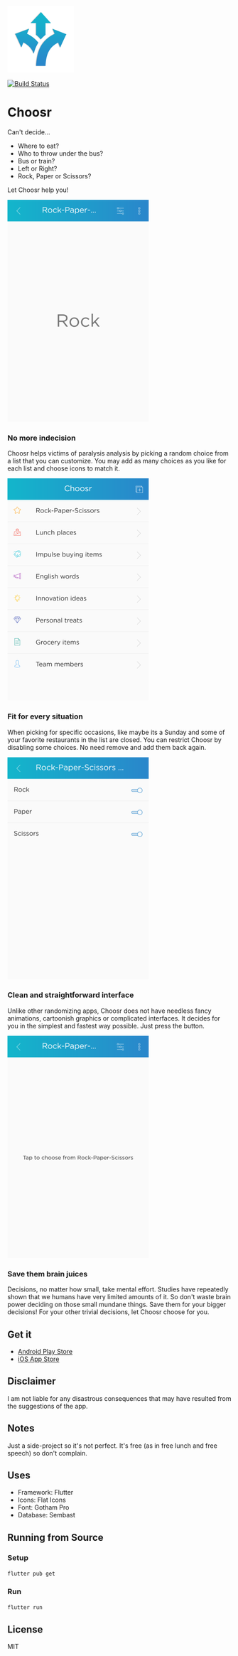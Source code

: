 ![logo](img/logo-small.png)

[![Build Status](https://travis-ci.org/shyrwinsia/choosr.svg?branch=master)](https://travis-ci.org/shyrwinsia/choosr)

# Choosr

Can't decide...

- Where to eat?
- Who to throw under the bus?
- Bus or train?
- Left or Right?
- Rock, Paper or Scissors?

Let Choosr help you!

![Screen 4](img/screen4.png)

### No more indecision

Choosr helps victims of paralysis analysis by picking a random choice from a list that you can customize. You may add as many choices as you like for each list and choose icons to match it.

![Screen 1](img/screen1.png)

### Fit for every situation

When picking for specific occasions, like maybe its a Sunday and some of your favorite restaurants in the list are closed. You can restrict Choosr by disabling some choices. No need remove and add them back again.

![Screen 3](img/screen3.png)

### Clean and straightforward interface

Unlike other randomizing apps, Choosr does not have needless fancy animations, cartoonish graphics or complicated interfaces. It decides for you in the simplest and fastest way possible. Just press the button.

![Screen 2](img/screen2.png)

### Save them brain juices

Decisions, no matter how small, take mental effort. Studies have repeatedly shown that we humans have very limited amounts of it. So don't waste brain power deciding on those small mundane things. Save them for your bigger decisions! For your other trivial decisions, let Choosr choose for you.

## Get it

- [Android Play Store]()
- [iOS App Store]()

## Disclaimer

I am not liable for any disastrous consequences that may have resulted from the suggestions of the app.

## Notes

Just a side-project so it's not perfect. It's free (as in free lunch and free speech) so don't complain.

## Uses

- Framework: Flutter
- Icons: Flat Icons
- Font: Gotham Pro
- Database: Sembast

## Running from Source

### Setup

`flutter pub get`

### Run

`flutter run`

## License

MIT
